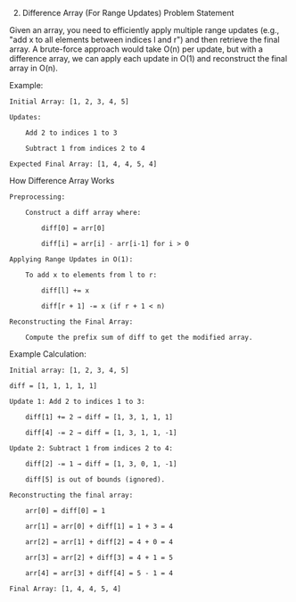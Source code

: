 2. Difference Array (For Range Updates)
Problem Statement

Given an array, you need to efficiently apply multiple range updates (e.g., "add x to all elements between indices l and r") and then retrieve the final array. A brute-force approach would take O(n) per update, but with a difference array, we can apply each update in O(1) and reconstruct the final array in O(n).

Example:

    Initial Array: [1, 2, 3, 4, 5]

    Updates:

        Add 2 to indices 1 to 3

        Subtract 1 from indices 2 to 4

    Expected Final Array: [1, 4, 4, 5, 4]

How Difference Array Works

    Preprocessing:

        Construct a diff array where:

            diff[0] = arr[0]

            diff[i] = arr[i] - arr[i-1] for i > 0

    Applying Range Updates in O(1):

        To add x to elements from l to r:

            diff[l] += x

            diff[r + 1] -= x (if r + 1 < n)

    Reconstructing the Final Array:

        Compute the prefix sum of diff to get the modified array.

Example Calculation:

    Initial array: [1, 2, 3, 4, 5]

    diff = [1, 1, 1, 1, 1]

    Update 1: Add 2 to indices 1 to 3:

        diff[1] += 2 → diff = [1, 3, 1, 1, 1]

        diff[4] -= 2 → diff = [1, 3, 1, 1, -1]

    Update 2: Subtract 1 from indices 2 to 4:

        diff[2] -= 1 → diff = [1, 3, 0, 1, -1]

        diff[5] is out of bounds (ignored).

    Reconstructing the final array:

        arr[0] = diff[0] = 1

        arr[1] = arr[0] + diff[1] = 1 + 3 = 4

        arr[2] = arr[1] + diff[2] = 4 + 0 = 4

        arr[3] = arr[2] + diff[3] = 4 + 1 = 5

        arr[4] = arr[3] + diff[4] = 5 - 1 = 4

    Final Array: [1, 4, 4, 5, 4]